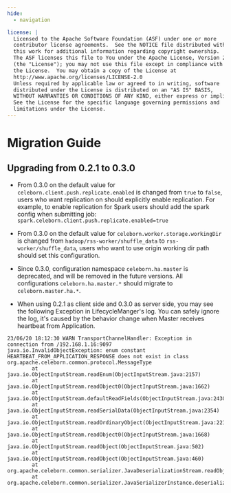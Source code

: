 ```yaml
---
hide:
  - navigation

license: |
  Licensed to the Apache Software Foundation (ASF) under one or more
  contributor license agreements.  See the NOTICE file distributed with
  this work for additional information regarding copyright ownership.
  The ASF licenses this file to You under the Apache License, Version 2.0
  (the "License"); you may not use this file except in compliance with
  the License.  You may obtain a copy of the License at
  http://www.apache.org/licenses/LICENSE-2.0
  Unless required by applicable law or agreed to in writing, software
  distributed under the License is distributed on an "AS IS" BASIS,
  WITHOUT WARRANTIES OR CONDITIONS OF ANY KIND, either express or implied.
  See the License for the specific language governing permissions and
  limitations under the License.
---
```


# Migration Guide

## Upgrading from 0.2.1 to 0.3.0

 - From 0.3.0 on the default value for `celeborn.client.push.replicate.enabled` is changed from `true` to `false`, users
   who want replication on should explicitly enable replication. For example, to enable replication for Spark
   users should add the spark config when submitting job: `spark.celeborn.client.push.replicate.enabled=true`

 - From 0.3.0 on the default value for `celeborn.worker.storage.workingDir` is changed from `hadoop/rss-worker/shuffle_data` to `rss-worker/shuffle_data`,
   users who want to use origin working dir path should set this configuration.

 - Since 0.3.0, configuration namespace `celeborn.ha.master` is deprecated, and will be removed in the future versions.
   All configurations `celeborn.ha.master.*` should migrate to `celeborn.master.ha.*`.

 - When using 0.2.1 as client side and 0.3.0 as server side, you may see the following Exception in LifecycleManger's
   log. You can safely ignore the log, it's caused by the behavior change when Master receives heartbeat from Application.
```
23/06/20 18:12:30 WARN TransportChannelHandler: Exception in connection from /192.168.1.16:9097
java.io.InvalidObjectException: enum constant HEARTBEAT_FROM_APPLICATION_RESPONSE does not exist in class org.apache.celeborn.common.protocol.MessageType
        at java.io.ObjectInputStream.readEnum(ObjectInputStream.java:2157)
        at java.io.ObjectInputStream.readObject0(ObjectInputStream.java:1662)
        at java.io.ObjectInputStream.defaultReadFields(ObjectInputStream.java:2430)
        at java.io.ObjectInputStream.readSerialData(ObjectInputStream.java:2354)
        at java.io.ObjectInputStream.readOrdinaryObject(ObjectInputStream.java:2212)
        at java.io.ObjectInputStream.readObject0(ObjectInputStream.java:1668)
        at java.io.ObjectInputStream.readObject(ObjectInputStream.java:502)
        at java.io.ObjectInputStream.readObject(ObjectInputStream.java:460)
        at org.apache.celeborn.common.serializer.JavaDeserializationStream.readObject(JavaSerializer.scala:76)
        at org.apache.celeborn.common.serializer.JavaSerializerInstance.deserialize(JavaSerializer.scala:110)
 ```